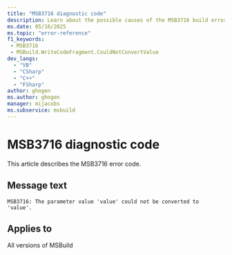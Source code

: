 ```yaml
---
title: "MSB3716 diagnostic code"
description: Learn about the possible causes of the MSB3716 build error, and get troubleshooting tips.
ms.date: 05/16/2025
ms.topic: "error-reference"
f1_keywords:
 - MSB3716
 - MSBuild.WriteCodeFragment.CouldNotConvertValue
dev_langs:
  - "VB"
  - "CSharp"
  - "C++"
  - "FSharp"
author: ghogen
ms.author: ghogen
manager: mijacobs
ms.subservice: msbuild
---
```


# MSB3716 diagnostic code

<!-- :::ErrorDefinitionDescription::: -->
<!-- :::editable-content name="introDescription"::: -->
This article describes the MSB3716 error code.
<!-- :::editable-content-end::: -->

## Message text

<!-- :::editable-content name="messageText"::: -->
`MSB3716: The parameter value 'value' could not be converted to 'value'.`
<!-- :::editable-content-end::: -->
<!-- MSB3716: The parameter value "{0}" could not be converted to "{1}". {2} -->

<!-- :::editable-content name="postOutputDescription"::: -->
<!--
{StrBegin="MSB3716: "}
-->
<!-- :::editable-content-end::: -->
<!-- :::ErrorDefinitionDescription-end::: -->

## Applies to

All versions of MSBuild
